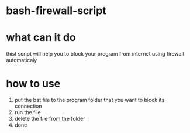 # bash-firewall-script

# what can it do

thist script will help you to block your program from internet using firewall automaticaly

# how to use

1. put the bat file to the program folder that you want to block its connection
2. run the file
3. delete the file from the folder
4. done
